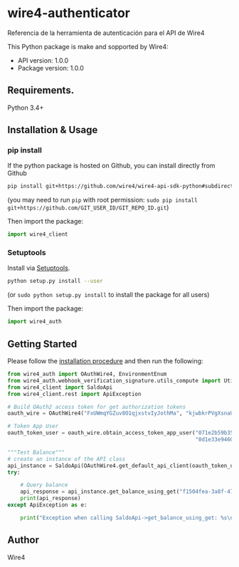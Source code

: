 # wire4-authenticator
Referencia de la herramienta de autenticación para el API de Wire4

This Python package is make and sopported by Wire4:

- API version: 1.0.0
- Package version: 1.0.0

## Requirements.

Python 3.4+

## Installation & Usage
### pip install

If the python package is hosted on Github, you can install directly from Github

```sh
pip install git+https://github.com/wire4/wire4-api-sdk-python#subdirectory=authenticator
```
(you may need to run `pip` with root permission: `sudo pip install git+https://github.com/GIT_USER_ID/GIT_REPO_ID.git`)

Then import the package:
```python
import wire4_client 
```

### Setuptools

Install via [Setuptools](http://pypi.python.org/pypi/setuptools).

```sh
python setup.py install --user
```
(or `sudo python setup.py install` to install the package for all users)

Then import the package:
```python
import wire4_auth
```

## Getting Started

Please follow the [installation procedure](#installation--usage) and then run the following:

```python
from wire4_auth import OAuthWire4, EnvironmentEnum
from wire4_auth.webhook_verification_signature.utils_compute import UtilsCompute
from wire4_client import SaldoApi
from wire4_client.rest import ApiException

# Build OAuth2 access token for get authorization tokens
oauth_wire = OAuthWire4("FxUWmqYGZuv8O1qjxstvIyJothMa", "kjwbkrPVgXsnaUGzthj55dsFhx4a", EnvironmentEnum.SANDBOX)

# Token App User
oauth_token_user = oauth_wire.obtain_access_token_app_user("071e2b59b354186b3a0158de493536@sandbox.wire4.mx",
                                                           "0d1e33e94604f01b4e00d2fcb6b48f", "spei_admin")

"""Test Balance"""
# create an instance of the API class
api_instance = SaldoApi(OAuthWire4.get_default_api_client(oauth_token_user))
try:

    # Query balance
    api_response = api_instance.get_balance_using_get("f1504fea-3a8f-475a-a50a-90d3c40efc59")
    print(api_response)
except ApiException as e:

    print("Exception when calling SaldoApi->get_balance_using_get: %s\n" % e)
```

## Author

Wire4
